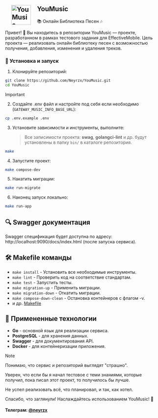 ## <img align="left" hspace="20" src="https://github.com/nestoris/Win98SE/blob/main/SE98/mimes/64/audio-x-mod.png?raw=true" width="64" alt="YouMusic"/> YouMusic
📚 Онлайн Библиотека Песен 🎶

Привет! 👋 Вы находитесь в репозитории YouMusic — проекте, разработанном в рамках тестового задания для EffectiveMobile. Цель проекта — реализовать онлайн библиотеку песен с возможностью получения, добавления, изменения и удаления треков. 

### 🚀 Установка и запуск
1. Клонируйте репозиторий:

```bash
git clone https://github.com/Neyrzx/YouMusic.git
cd YouMusic
```

> [!IMPORTANT]
> 2. Создайте .env файл и настройте под себя если необходимо (`GATEWAY_MUSIC_INFO_BASE_URL`):
> ```bash
> cp .env.example .env
> ```

3. Установите зависимости и инструменты, выполните:

    > Все записимости проекта: **swag**, **golangci-lint** и др. будут установлены в папку `bin/` в каталоге репозитория.

```bash
make
```

4. Запустите проект:
```bash
make compose-dev
```

5. Накатить миграции:
```bash
make run-migrate
```

6. Наконец запуск локально:
```bash
make run-app
```

## 🔍 Swagger документация
Swagger спецификация будет доступна по адресу: http://localhost:9090/docs/index.html (после запуска сервиса).

## 🛠 Makefile команды
* `make install` - Установить все необходимые инструменты.
* `make lint` - Проверить код на соответствие стандартам.
* `make test` - Запустить тесты.
* `make migration-up` - Применить миграции.
* `make migration-down` - Откатить миграции.
* `make compose-down-clean` - Остановка контейнеров с флагом -v.
* и др. [Makefile](./Makefile)

## 🎉 Примененные технологии
* **Go** - основной язык для реализации сервиса.
* **PostgreSQL** - для хранения данных.
* **Swagger** - для документирования API.
* **Docker** - для контейнеризации приложения.

> [!NOTE]
> Понимаю, что сервис и репозиторий выглядят "страшно".
> 
> Уверен, что если бы я начал тестовое с теми знаниями, которые получил, пока писал этот проект, то получилось бы лучше.
>
> Не успел реализовать всё, что планировал, и так, как хотел.

Спасибо, что заглянули! Наслаждайтесь использованием YouMusic! 🎵

#### **Телеграм**: [@neyrzx](https://t.me/neyrzx)
